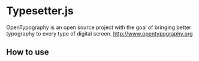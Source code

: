 # Typesetter.js
OpenTypography is an open source project with the goal of bringing better typography to every type of digital screen. 
http://www.opentypography.org

## How to use